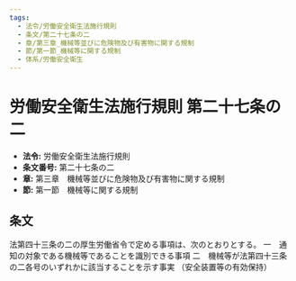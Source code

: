 ```yaml
---
tags:
  - 法令/労働安全衛生法施行規則
  - 条文/第二十七条の二
  - 章/第三章_機械等並びに危険物及び有害物に関する規制
  - 節/第一節_機械等に関する規制
  - 体系/労働安全衛生
---
```

# 労働安全衛生法施行規則 第二十七条の二

- **法令:** 労働安全衛生法施行規則
- **条文番号:** 第二十七条の二
- **章:** 第三章　機械等並びに危険物及び有害物に関する規制
- **節:** 第一節　機械等に関する規制

## 条文
法第四十三条の二の厚生労働省令で定める事項は、次のとおりとする。
一　通知の対象である機械等であることを識別できる事項
二　機械等が法第四十三条の二各号のいずれかに該当することを示す事実
（安全装置等の有効保持）

